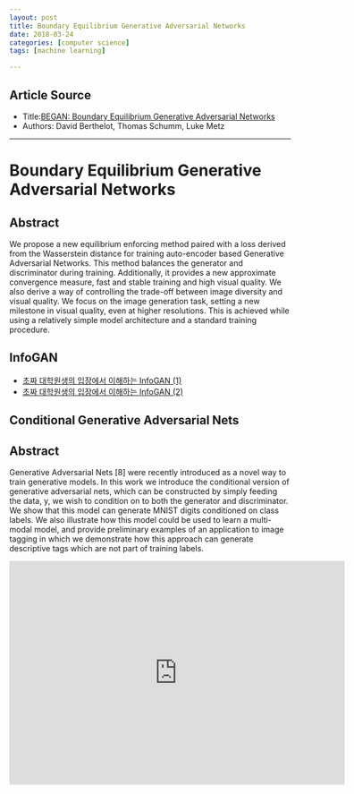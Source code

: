 ```yaml
---
layout: post
title: Boundary Equilibrium Generative Adversarial Networks
date: 2018-03-24
categories: [computer science]
tags: [machine learning]

---
```


## Article Source
* Title:[BEGAN: Boundary Equilibrium Generative Adversarial Networks](https://arxiv.org/abs/1703.10717)
* Authors: David Berthelot, Thomas Schumm, Luke Metz

---
# Boundary Equilibrium Generative Adversarial Networks

## Abstract

We propose a new equilibrium enforcing method paired with a loss derived from the Wasserstein distance for training auto-encoder based Generative Adversarial Networks. This method balances the generator and discriminator during training. Additionally, it provides a new approximate convergence measure, fast and stable training and high visual quality. We also derive a way of controlling the trade-off between image diversity and visual quality. We focus on the image generation task, setting a new milestone in visual quality, even at higher resolutions. This is achieved while using a relatively simple model architecture and a standard training procedure.

## InfoGAN
* [초짜 대학원생의 입장에서 이해하는 InfoGAN (1)](http://jaejunyoo.blogspot.com/2017/03/infogan-1.html)
* [초짜 대학원생의 입장에서 이해하는 InfoGAN (2)](http://jaejunyoo.blogspot.com/2017/03/infogan-2.html)


## Conditional Generative Adversarial Nets

## Abstract

Generative Adversarial Nets [8] were recently introduced as a novel way to train generative models. In this work we introduce the conditional version of generative adversarial nets, which can be constructed by simply feeding the data, y, we wish to condition on to both the generator and discriminator. We show that this model can generate MNIST digits conditioned on class labels. We also illustrate how this model could be used to learn a multi-modal model, and provide preliminary examples of an application to image tagging in which we demonstrate how this approach can generate descriptive tags which are not part of training labels. 

<iframe width="600" height="400" src="https://www.youtube.com/embed/iCgT8G4PkqI" frameborder="0" allow="autoplay; encrypted-media" allowfullscreen></iframe>